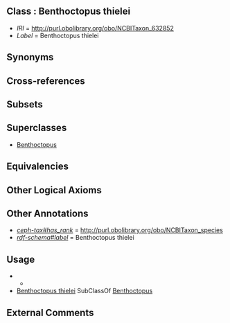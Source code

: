 
## Class : Benthoctopus thielei

 * *IRI* = http://purl.obolibrary.org/obo/NCBITaxon_632852
 * *Label* = Benthoctopus thielei

## Synonyms


## Cross-references


## Subsets


## Superclasses

 * [Benthoctopus](../../NCBITaxon/56/NCBITaxon_102656.md)

## Equivalencies


## Other Logical Axioms


## Other Annotations

 * *[ceph-tax#has_rank](../../ceph-tax#has/nk/ceph-tax#has_rank.md)* = http://purl.obolibrary.org/obo/NCBITaxon_species
 * *[rdf-schema#label](../../el/rdf-schema#label.md)* = Benthoctopus thielei

## Usage

 * -
 * [Benthoctopus thielei](../../NCBITaxon/52/NCBITaxon_632852.md) SubClassOf [Benthoctopus](../../NCBITaxon/56/NCBITaxon_102656.md)

## External Comments


